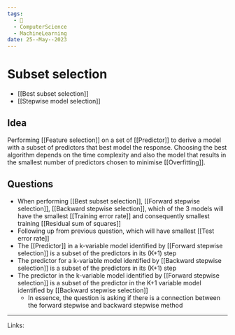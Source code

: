 ```yaml
---
tags:
  - 🌱
  - ComputerScience
  - MachineLearning
date: 25--May--2023
---
```


# Subset selection
- [[Best subset selection]]
- [[Stepwise model selection]]
## Idea
Performing [[Feature selection]] on a set of [[Predictor]] to derive a model with a subset of predictors that best model the response. Choosing the best algorithm depends on the time complexity and also the model that results in the smallest number of predictors chosen to minimise [[Overfitting]].
## Questions
- When performing [[Best subset selection]], [[Forward stepwise selection]], [[Backward stepwise selection]], which of the 3 models will have the smallest [[Training error rate]] and consequently smallest training [[Residual sum of squares]]
- Following up from previous question, which will have smallest [[Test error rate]]
- The [[Predictor]] in a k-variable model identified by [[Forward stepwise selection]] is a subset of the predictors in its (K+1) step
- The predictor for a k-variable model identified by [[Backward stepwise selection]] is a subset of the predictors in its (K+1) step
- The predictor in the k-variable model identified by [[Forward stepwise selection]] is a subset of the predictor in the K+1 variable model identified by [[Backward stepwise selection]]
    - In essence, the question is asking if there is a connection between the forward stepwise and backward stepwise method


---
Links: 